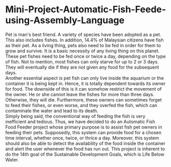 # Mini-Project-Automatic-Fish-Feede-using-Assembly-Language
Pet is man's best friend. A variety of species have been adopted as a pet. This also includes fishes. In addition, 14.4% of Malaysian citizens have fish as their pet. As a living thing, pets also need to be fed in order for them to grow and survive. It is a basic necessity of any living thing on this planet. These pet fishes need to be fed once or twice a day, depending on the type of fish. Not to mention, most fishes can only starve for up to 2 or 3 days. They will eventually die if they are not given any food for the subsequent days. 
<br/>Another essential aspect is pet fish can only live inside the aquarium or the container it is being kept in. Hence, it is totally dependent towards its owner for food. The downside of this is it can somehow restrict the movement of the owner. He or she cannot leave the fishes for more than three days. Otherwise, they will die. Furthermore, these owners can sometimes forget to feed their fishes, or even worse, and they overfed the fish, which can contaminate the water and lead to its death. 
<br/>Simply being said, the conventional way of feeding the fish is very inefficient and tedious. Thus, we have decided to do an Automatic Fish Food Feeder project whose primary purpose is to assist fish pet owners in feeding their pets. Supposedly, this system can provide food for a chosen time interval, whether once, twice, or thrice a day. Moreover, this system should also be able to detect the availability of the food inside the container and alert the user whenever the food has run out. This project is inherent to do the 14th goal of the Sustainable Development Goals, which is Life Below Water.
